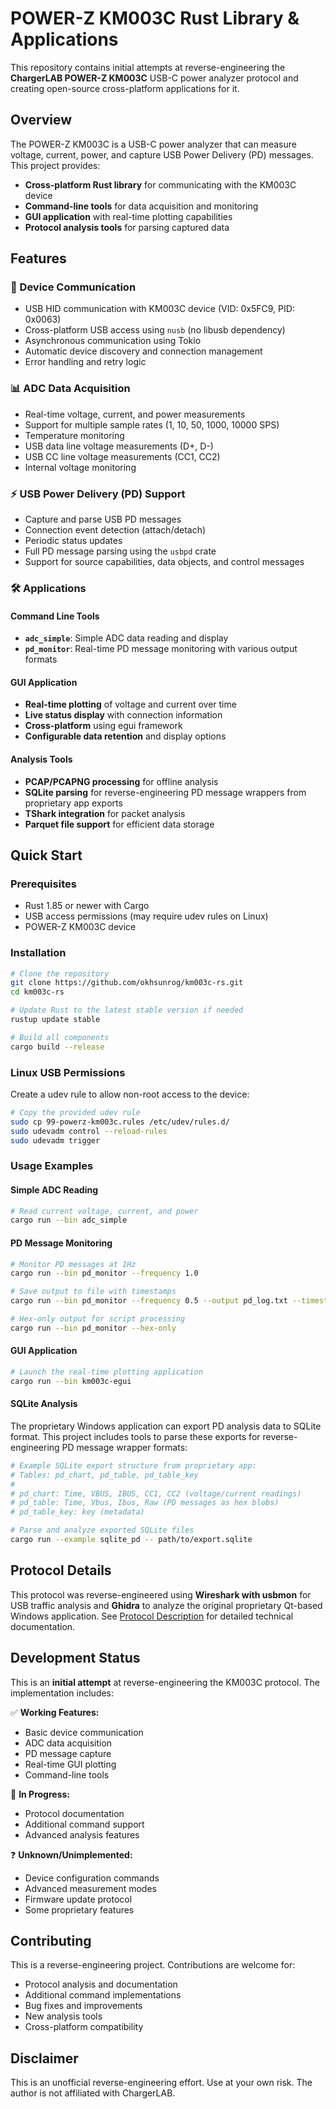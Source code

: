 # POWER-Z KM003C Rust Library & Applications

This repository contains initial attempts at reverse-engineering the **ChargerLAB POWER-Z KM003C** USB-C power analyzer protocol and creating open-source cross-platform applications for it.

## Overview

The POWER-Z KM003C is a USB-C power analyzer that can measure voltage, current, power, and capture USB Power Delivery (PD) messages. This project provides:

- **Cross-platform Rust library** for communicating with the KM003C device
- **Command-line tools** for data acquisition and monitoring
- **GUI application** with real-time plotting capabilities
- **Protocol analysis tools** for parsing captured data

## Features

### 🔌 Device Communication
- USB HID communication with KM003C device (VID: 0x5FC9, PID: 0x0063)
- Cross-platform USB access using `nusb` (no libusb dependency)
- Asynchronous communication using Tokio
- Automatic device discovery and connection management
- Error handling and retry logic

### 📊 ADC Data Acquisition
- Real-time voltage, current, and power measurements
- Support for multiple sample rates (1, 10, 50, 1000, 10000 SPS)
- Temperature monitoring
- USB data line voltage measurements (D+, D-)
- USB CC line voltage measurements (CC1, CC2)
- Internal voltage monitoring

### ⚡ USB Power Delivery (PD) Support
- Capture and parse USB PD messages
- Connection event detection (attach/detach)
- Periodic status updates
- Full PD message parsing using the `usbpd` crate
- Support for source capabilities, data objects, and control messages

### 🛠️ Applications

#### Command Line Tools
- **`adc_simple`**: Simple ADC data reading and display
- **`pd_monitor`**: Real-time PD message monitoring with various output formats

#### GUI Application
- **Real-time plotting** of voltage and current over time
- **Live status display** with connection information
- **Cross-platform** using egui framework
- **Configurable data retention** and display options

#### Analysis Tools
- **PCAP/PCAPNG processing** for offline analysis
- **SQLite parsing** for reverse-engineering PD message wrappers from proprietary app exports
- **TShark integration** for packet analysis
- **Parquet file support** for efficient data storage



## Quick Start

### Prerequisites

- Rust 1.85 or newer with Cargo
- USB access permissions (may require udev rules on Linux)
- POWER-Z KM003C device

### Installation

```bash
# Clone the repository
git clone https://github.com/okhsunrog/km003c-rs.git
cd km003c-rs

# Update Rust to the latest stable version if needed
rustup update stable

# Build all components
cargo build --release
```

### Linux USB Permissions

Create a udev rule to allow non-root access to the device:

```bash
# Copy the provided udev rule
sudo cp 99-powerz-km003c.rules /etc/udev/rules.d/
sudo udevadm control --reload-rules
sudo udevadm trigger
```

### Usage Examples

#### Simple ADC Reading
```bash
# Read current voltage, current, and power
cargo run --bin adc_simple
```

#### PD Message Monitoring
```bash
# Monitor PD messages at 1Hz
cargo run --bin pd_monitor --frequency 1.0

# Save output to file with timestamps
cargo run --bin pd_monitor --frequency 0.5 --output pd_log.txt --timestamp

# Hex-only output for script processing
cargo run --bin pd_monitor --hex-only
```

#### GUI Application
```bash
# Launch the real-time plotting application
cargo run --bin km003c-egui
```

#### SQLite Analysis
The proprietary Windows application can export PD analysis data to SQLite format. This project includes tools to parse these exports for reverse-engineering PD message wrapper formats:

```bash
# Example SQLite export structure from proprietary app:
# Tables: pd_chart, pd_table, pd_table_key
# 
# pd_chart: Time, VBUS, IBUS, CC1, CC2 (voltage/current readings)
# pd_table: Time, Vbus, Ibus, Raw (PD messages as hex blobs)
# pd_table_key: key (metadata)

# Parse and analyze exported SQLite files
cargo run --example sqlite_pd -- path/to/export.sqlite
```

## Protocol Details

This protocol was reverse-engineered using **Wireshark with usbmon** for USB traffic analysis and **Ghidra** to analyze the original proprietary Qt-based Windows application. See [Protocol Description](docs/protocol.md) for detailed technical documentation.

## Development Status

This is an **initial attempt** at reverse-engineering the KM003C protocol. The implementation includes:

✅ **Working Features:**
- Basic device communication
- ADC data acquisition
- PD message capture
- Real-time GUI plotting
- Command-line tools

🔄 **In Progress:**
- Protocol documentation
- Additional command support
- Advanced analysis features

❓ **Unknown/Unimplemented:**
- Device configuration commands
- Advanced measurement modes
- Firmware update protocol
- Some proprietary features

## Contributing

This is a reverse-engineering project. Contributions are welcome for:

- Protocol analysis and documentation
- Additional command implementations
- Bug fixes and improvements
- New analysis tools
- Cross-platform compatibility

## Disclaimer

This is an unofficial reverse-engineering effort. Use at your own risk. The author is not affiliated with ChargerLAB. 